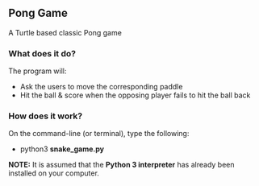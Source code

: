 ## Pong Game
A Turtle based classic Pong game

### What does it do?
The program will:
* Ask the users to move the corresponding paddle
* Hit the ball & score when the opposing player fails to hit the ball back

### How does it work?
On the command-line (or terminal), type the following:<br>
* python3 <b>snake_game.py</b>


<b>NOTE:</b> It is assumed that the <b>Python 3 interpreter</b> has already been installed on your computer.
